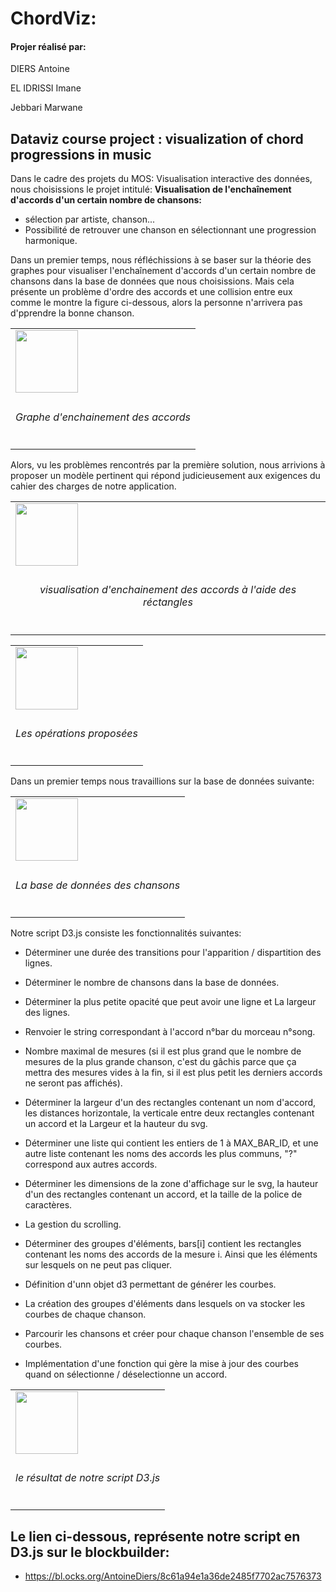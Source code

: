 # ChordViz:
#### Projer réalisé par:
DIERS Antoine

EL IDRISSI Imane

Jebbari Marwane
</br>
## Dataviz course project : visualization of chord progressions in music
Dans le cadre des projets du MOS: Visualisation interactive des données, nous choisissions le projet intitulé: __Visualisation de l'enchaînement d'accords d'un certain nombre de chansons:__
* sélection par artiste, chanson...
* Possibilité de retrouver une chanson en sélectionnant une progression harmonique.

Dans un premier temps, nous réfléchissions à se baser sur la théorie des graphes pour visualiser l'enchaînement d'accords d'un certain nombre de chansons dans la base de données que nous choisissions. Mais cela présente un problème d'ordre des accords et une collision  entre eux comme le montre la figure ci-dessous, alors la personne n'arrivera pas d'pprendre la bonne chanson.
<table border="0">
  <tr>
    <td>
      <img src="11.jpg" style="width: 100px;">
    </td>
  </tr>
  <tr>
    <td align="center">
      <h6> Graphe d'enchainement des accords </h6>
    </td>
  </tr>
</table>

Alors, vu les problèmes rencontrés par la première solution, nous arrivions à proposer un modèle pertinent qui répond judicieusement aux exigences du cahier des charges de notre application.
<table border="0">
  <tr>
    <td>
      <img src="33.jpg" style="width: 100px;">
    </td>
  </tr>
  <tr>
    <td align="center">
      <h6> visualisation d'enchainement des accords à l'aide des réctangles </h6>
    </td>
  </tr>
</table>

<table border="0">
  <tr>
    <td>
      <img src="22.jpg" style="width: 100px;">
    </td>
  </tr>
  <tr>
    <td align="center">
      <h6> Les opérations proposées </h6>
    </td>
  </tr>
</table>
Dans un premier temps nous travaillions sur la base de données suivante:
<table border="0">
  <tr>
    <td>
      <img src="DB.JPG" style="width: 100px;">
    </td>
  </tr>
  <tr>
    <td align="center">
      <h6> La base de données des chansons </h6>
    </td>
  </tr>
</table>
Notre script D3.js consiste les fonctionnalités suivantes:

- Déterminer une durée des transitions pour l'apparition / dispartition des lignes.

- Déterminer le nombre de chansons dans la base de données.

- Déterminer la plus petite opacité que peut avoir une ligne et La largeur des lignes.

- Renvoier le string correspondant à l'accord n°bar du morceau n°song.

- Nombre maximal de mesures (si il est plus grand que le nombre de mesures de la plus grande chanson, c'est du gâchis parce que ça mettra des mesures vides à la fin, si il est plus petit les derniers accords ne seront pas affichés).

- Déterminer la largeur d'un des rectangles contenant un nom d'accord, les distances horizontale, la verticale entre deux rectangles contenant un accord et la Largeur et la hauteur du svg.

- Déterminer une liste qui contient les entiers de 1 à MAX_BAR_ID, et une autre liste contenant les noms des accords les plus communs, "?" correspond aux autres accords.

- Déterminer les dimensions de la zone d'affichage sur le svg, la hauteur d'un des rectangles contenant un accord, et la taille de la police de caractères.

- La gestion du scrolling.

- Déterminer des groupes d'éléments, bars[i] contient les rectangles contenant les noms des accords de la mesure i. Ainsi que les éléments sur lesquels on ne peut pas cliquer.

- Définition d'unn objet d3 permettant de générer les courbes.

- La création des groupes d'éléments dans lesquels on va stocker les courbes de chaque chanson.

- Parcourir les chansons et créer pour chaque chanson l'ensemble de ses courbes.

- Implémentation d'une fonction qui gère la mise à jour des courbes quand on sélectionne / déselectionne un accord.

<table border="0">
  <tr>
    <td>
      <img src="chord progressions.JPG" style="width: 100px;">
    </td>
  </tr>
  <tr>
    <td align="center">
      <h6> le résultat de notre script D3.js </h6>
    </td>
  </tr>
</table>

## Le lien ci-dessous, représente notre script en D3.js sur le blockbuilder:

-  https://bl.ocks.org/AntoineDiers/8c61a94e1a36de2485f7702ac7576373


